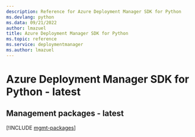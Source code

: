 ```yaml
---
description: Reference for Azure Deployment Manager SDK for Python
ms.devlang: python
ms.data: 09/21/2022
author: lmazuel
title: Azure Deployment Manager SDK for Python
ms.topic: reference
ms.service: deploymentmanager
ms.author: lmazuel
---
```

# Azure Deployment Manager SDK for Python - latest

## Management packages - latest
[!INCLUDE [mgmt-packages](deployment-manager-mgmt-index.md)]